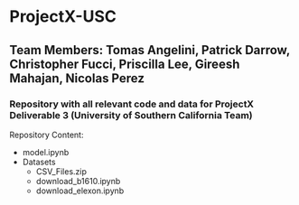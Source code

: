 # ProjectX-USC

## Team Members: Tomas Angelini, Patrick Darrow, Christopher Fucci, Priscilla Lee, Gireesh Mahajan, Nicolas Perez 

### Repository with all relevant code and data for ProjectX Deliverable 3 (University of Southern California Team)

Repository Content:
+ model.ipynb
+ Datasets
    - CSV_Files.zip
    - download_b1610.ipynb
    - download_elexon.ipynb
